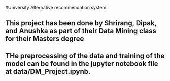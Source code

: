 #University Alternative recommendation system. 
## This project has been done by Shrirang, Dipak, and Anushka as part of their Data Mining class for their Masters degree
## THe preprocessing of the data and training of the model can be found in the jupyter notebook file at data/DM_Project.ipynb.
